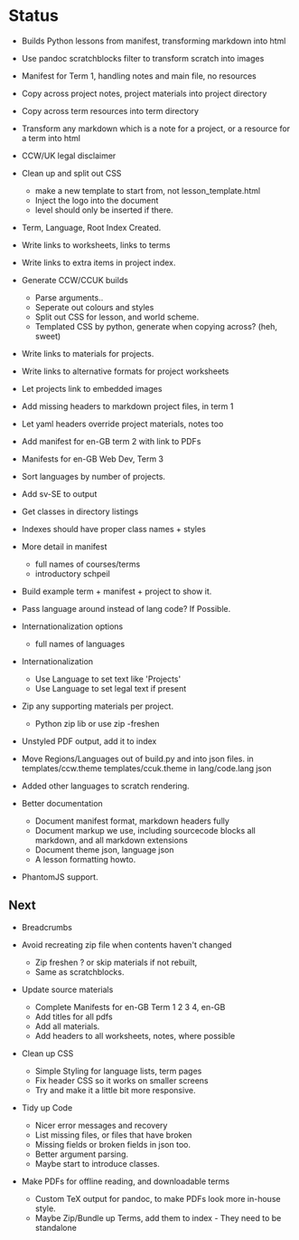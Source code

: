 # Status

- Builds Python lessons from manifest, transforming markdown into html
- Use pandoc scratchblocks filter to transform scratch into images
- Manifest for Term 1, handling notes and main file, no resources
- Copy across project notes, project materials into project directory
- Copy across term resources into term directory
- Transform any markdown which is a note for a project, or a resource for a term into html
- CCW/UK legal disclaimer
- Clean up and split out CSS
    - make a new template to start from, not lesson_template.html
    - Inject the logo into the document
    - level should only be inserted if there.
- Term, Language, Root Index Created.
- Write links to worksheets, links to terms
- Write links to extra items in project index.
- Generate CCW/CCUK builds
    - Parse arguments..
    - Seperate out colours and styles
    - Split out CSS for lesson, and world scheme.
    - Templated CSS by python, generate when copying across? (heh, sweet)
- Write links to materials for projects.
- Write links to alternative formats for project worksheets
- Let projects link to embedded images
- Add missing headers to markdown project files, in term 1
- Let yaml headers override project materials, notes too
- Add manifest for en-GB term 2 with link to PDFs
- Manifests for en-GB Web Dev, Term 3
- Sort languages by number of projects.
- Add sv-SE to output
- Get classes in directory listings
- Indexes should have proper class names + styles
- More detail in manifest
    - full names of courses/terms
    - introductory schpeil
- Build example term + manifest + project to show it.
- Pass language around instead of lang code? If Possible.
- Internationalization options
    - full names of languages

- Internationalization
    - Use Language to set text like 'Projects'
    - Use Language to set legal text if present

- Zip any supporting materials per project.
    - Python zip lib or use zip -freshen
    
- Unstyled PDF output, add it to index

- Move Regions/Languages out of build.py and into json files.
    in templates/ccw.theme templates/ccuk.theme
    in lang/code.lang json

- Added other languages to scratch rendering.

- Better documentation
    - Document manifest format, markdown headers fully
    - Document markup we use, including sourcecode blocks
      all markdown, and all markdown extensions
    - Document theme json, language json
    - A lesson formatting howto.

- PhantomJS support.

## Next

- Breadcrumbs

- Avoid recreating zip file when contents haven't changed
  - Zip freshen ? or skip materials if not rebuilt,
  - Same as scratchblocks.

- Update source materials
    - Complete Manifests for en-GB Term 1 2 3 4, en-GB
    - Add titles for all pdfs
    - Add all materials.
    - Add headers to all worksheets, notes, where possible

- Clean up CSS
    - Simple Styling for language lists, term pages
    - Fix header CSS so it works on smaller screens
    - Try and make it a little bit more responsive.

- Tidy up Code
    - Nicer error messages and recovery
    - List missing files, or files that have broken
    - Missing fields or broken fields in json too.
    - Better argument parsing.
    - Maybe start to introduce classes.


- Make PDFs for offline reading, and downloadable terms
    - Custom TeX output for pandoc, to make PDFs look more in-house style.
    - Maybe Zip/Bundle up Terms, add them to index - They need to be standalone

